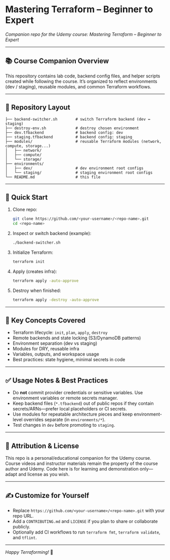 # Mastering Terraform – Beginner to Expert  
*Companion repo for the Udemy course: Mastering Terraform – Beginner to Expert*

---

## 📚 Course Companion Overview
This repository contains lab code, backend config files, and helper scripts created while following the course. It’s organized to reflect environments (dev / staging), reusable modules, and common Terraform workflows.

---

## 🔧 Repository Layout
```
├── backend-switcher.sh        # switch Terraform backend (dev ↔ staging)
├── destroy-env.sh             # destroy chosen environment
├── dev.tfbackend              # backend config: dev
├── staging.tfbackend          # backend config: staging
├── modules/                   # reusable Terraform modules (network, compute, storage...)
│   ├── network/
│   ├── compute/
│   └── storage/
├── environments/
│   ├── dev/                   # dev environment root configs
│   └── staging/               # staging environment root configs
└── README.md                  # this file
```

---

## 🚀 Quick Start
1. Clone repo:
   ```bash
   git clone https://github.com/<your-username>/<repo-name>.git
   cd <repo-name>
   ```
2. Inspect or switch backend (example):
   ```bash
   ./backend-switcher.sh
   ```
3. Initialize Terraform:
   ```bash
   terraform init
   ```
4. Apply (creates infra):
   ```bash
   terraform apply -auto-approve
   ```
5. Destroy when finished:
   ```bash
   terraform apply -destroy -auto-approve
   ```

---

## 🧩 Key Concepts Covered
- Terraform lifecycle: `init`, `plan`, `apply`, `destroy`
- Remote backends and state locking (S3/DynamoDB patterns)
- Environment separation (dev vs staging)
- Modules for DRY, reusable infra
- Variables, outputs, and workspace usage
- Best practices: state hygiene, minimal secrets in code

---

## ✅ Usage Notes & Best Practices
- Do **not** commit provider credentials or sensitive variables. Use environment variables or remote secrets manager.
- Keep backend files (`*.tfbackend`) out of public repos if they contain secrets/ARNs—prefer local placeholders or CI secrets.
- Use modules for repeatable architecture pieces and keep environment-level overrides separate (in `environments/*`).
- Test changes in `dev` before promoting to `staging`.

---

## 🧾 Attribution & License
This repo is a personal/educational companion for the Udemy course. Course videos and instructor materials remain the property of the course author and Udemy. Code here is for learning and demonstration only—adapt and license as you wish.

---

## ✍️ Customize for Yourself
- Replace `https://github.com/<your-username>/<repo-name>.git` with your repo URL.
- Add a `CONTRIBUTING.md` and `LICENSE` if you plan to share or collaborate publicly.
- Optionally add CI workflows to run `terraform fmt`, `terraform validate`, and `tflint`.

---

*Happy Terraforming!* 💚

